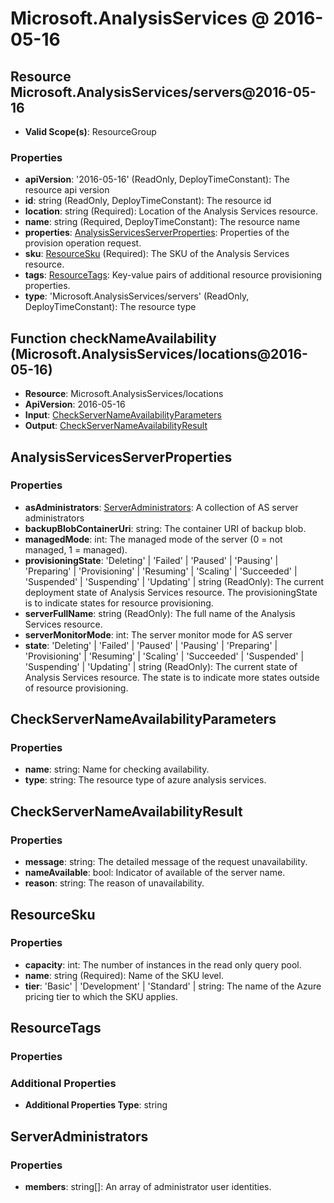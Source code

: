 # Microsoft.AnalysisServices @ 2016-05-16

## Resource Microsoft.AnalysisServices/servers@2016-05-16
* **Valid Scope(s)**: ResourceGroup
### Properties
* **apiVersion**: '2016-05-16' (ReadOnly, DeployTimeConstant): The resource api version
* **id**: string (ReadOnly, DeployTimeConstant): The resource id
* **location**: string (Required): Location of the Analysis Services resource.
* **name**: string (Required, DeployTimeConstant): The resource name
* **properties**: [AnalysisServicesServerProperties](#analysisservicesserverproperties): Properties of the provision operation request.
* **sku**: [ResourceSku](#resourcesku) (Required): The SKU of the Analysis Services resource.
* **tags**: [ResourceTags](#resourcetags): Key-value pairs of additional resource provisioning properties.
* **type**: 'Microsoft.AnalysisServices/servers' (ReadOnly, DeployTimeConstant): The resource type

## Function checkNameAvailability (Microsoft.AnalysisServices/locations@2016-05-16)
* **Resource**: Microsoft.AnalysisServices/locations
* **ApiVersion**: 2016-05-16
* **Input**: [CheckServerNameAvailabilityParameters](#checkservernameavailabilityparameters)
* **Output**: [CheckServerNameAvailabilityResult](#checkservernameavailabilityresult)

## AnalysisServicesServerProperties
### Properties
* **asAdministrators**: [ServerAdministrators](#serveradministrators): A collection of AS server administrators
* **backupBlobContainerUri**: string: The container URI of backup blob.
* **managedMode**: int: The managed mode of the server (0 = not managed, 1 = managed).
* **provisioningState**: 'Deleting' | 'Failed' | 'Paused' | 'Pausing' | 'Preparing' | 'Provisioning' | 'Resuming' | 'Scaling' | 'Succeeded' | 'Suspended' | 'Suspending' | 'Updating' | string (ReadOnly): The current deployment state of Analysis Services resource. The provisioningState is to indicate states for resource provisioning.
* **serverFullName**: string (ReadOnly): The full name of the Analysis Services resource.
* **serverMonitorMode**: int: The server monitor mode for AS server
* **state**: 'Deleting' | 'Failed' | 'Paused' | 'Pausing' | 'Preparing' | 'Provisioning' | 'Resuming' | 'Scaling' | 'Succeeded' | 'Suspended' | 'Suspending' | 'Updating' | string (ReadOnly): The current state of Analysis Services resource. The state is to indicate more states outside of resource provisioning.

## CheckServerNameAvailabilityParameters
### Properties
* **name**: string: Name for checking availability.
* **type**: string: The resource type of azure analysis services.

## CheckServerNameAvailabilityResult
### Properties
* **message**: string: The detailed message of the request unavailability.
* **nameAvailable**: bool: Indicator of available of the server name.
* **reason**: string: The reason of unavailability.

## ResourceSku
### Properties
* **capacity**: int: The number of instances in the read only query pool.
* **name**: string (Required): Name of the SKU level.
* **tier**: 'Basic' | 'Development' | 'Standard' | string: The name of the Azure pricing tier to which the SKU applies.

## ResourceTags
### Properties
### Additional Properties
* **Additional Properties Type**: string

## ServerAdministrators
### Properties
* **members**: string[]: An array of administrator user identities.

